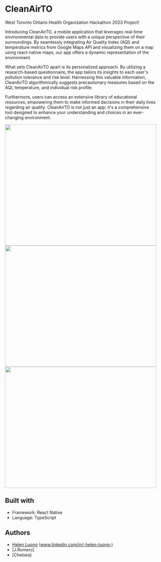 # CleanAirTO

West Toronto Ontario Health Organization Hackathon 2023 Project!

Introducing CleanAirTO, a mobile application that leverages real-time environmental data to provide users with a unique perspective of their surroundings. By seamlessly integrating Air Quality Index (AQI) and temperature metrics from Google Maps API and visualizing them on a map using react-native maps, our app offers a dynamic representation of the environment.

What sets CleanAirTO apart is its personalized approach. By utilizing a research-based questionnaire, the app tailors its insights to each user's pollution tolerance and risk level. Harnessing this valuable information, CleanAirTO algorithmically suggests precautionary measures based on the AQI, temperature, and individual risk profile.

Furthermore, users can access an extensive library of educational resources, empowering them to make informed decisions in their daily lives regarding air quality. CleanAirTO is not just an app; it's a comprehensive tool designed to enhance your understanding and choices in an ever-changing environment.

<p>
  <img width="500" height="400" src="src/assets/images/app2.png">
  <img width="500" height="400" src="src/assets/images/app3.png">
  <img width="500" height="400" src="src/assets/images/app1.png">
</p>

## Built with

- Framework: React Native
- Language: TypeScript

## Authors

- [Helen Luong](https://github.com/tdhluong) (www.linkedin.com/in/-helen-luong-)
- [J.Romero]
- [Chelsea]
